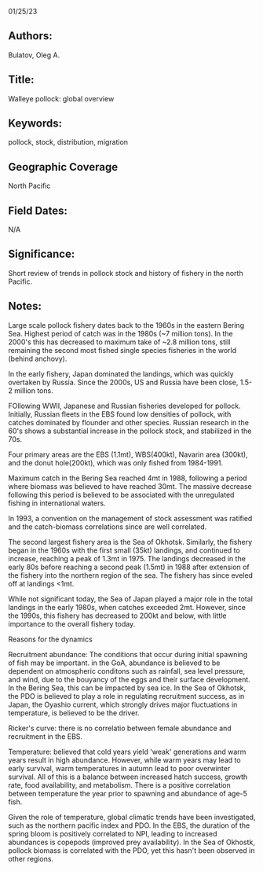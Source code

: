 01/25/23
## Authors:
Bulatov, Oleg A.
## Title:
Walleye pollock: global overview
## Keywords:
pollock, stock, distribution, migration 
## Geographic Coverage
North Pacific
## Field Dates:
N/A
## Significance:
Short review of trends in pollock stock and history of fishery in the north Pacific.

## Notes:
Large scale pollock fishery dates back to the 1960s in the eastern Bering Sea. Highest period of catch was in the 1980s (~7 million tons). In the 2000's this has decreased to maximum take of ~2.8 million tons, still remaining the second most fished single species fisheries in the world (behind anchovy).

In the early fishery, Japan dominated the landings, which was quickly overtaken by Russia. Since the 2000s, US and Russia have been close, 1.5-2 million tons.

FOllowing WWII, Japanese and Russian fisheries developed for pollock. Initially, Russian fleets in the EBS found low densities of pollock, with catches dominated by flounder and other species. Russian research in the 60's shows a substantial increase in the pollock stock, and stabilized in the 70s.

Four primary areas are the EBS (1.1mt), WBS(400kt), Navarin area (300kt), and the donut hole(200kt), which was only fished from 1984-1991.

Maximum catch in the Bering Sea reached 4mt in 1988, following a period where biomass was believed to have reached 30mt. The massive decrease following this period is believed to be associated with the unregulated fishing in international waters.

In 1993, a convention on the management of stock assessment was ratified and the catch-biomass correlations since are well correlated.

The second largest fishery area is the Sea of Okhotsk. Similarly, the fishery began in the 1960s with the first small (35kt) landings, and continued to increase, reaching a peak of 1.3mt in 1975. The landings decreased in the early 80s before reaching a second peak (1.5mt) in 1988 after extension of the fishery into the northern region of the sea. The fishery has since eveled off at landings <1mt.

While not significant today, the Sea of Japan played a major role in the total landings in the early 1980s, when catches exceeded 2mt. However, since the 1990s, this fishery has decreased to 200kt and below, with little importance to the overall fishery today.

Reasons for the dynamics

Recruitment abundance: The conditions that occur during initial spawning of fish may be important. in the GoA, abundance is believed to be dependent on atmospheric conditons such as rainfall, sea level pressure, and wind, due to the bouyancy of the eggs and their surface development. In the Bering Sea, this can be impacted by sea ice. In the Sea of Okhotsk, the PDO is believed to play a role in regulating recruitment success, as in Japan, the Oyashio current, which strongly drives major fluctuations in temperature, is believed to be the driver.

Ricker's curve: there is no correlatio between female abundance and recruitment in the EBS.

Temperature: believed that cold years yield 'weak' generations and warm years result in high abundance. However, while warm years may lead to early survival, warm temperatures in autumn lead to poor overwinter survival. All of this is a balance between increased hatch success, growth rate, food availability, and metabolism. There is a positive correlation between temperature the year prior to spawning and abundance of age-5 fish.

Given the role of temperature, global climatic trends have been investigated, such as the northern pacific index and PDO. In the EBS, the duration of the spring bloom is positively correlated to NPI, leading to increased abundances is copepods (improved prey availability). In the Sea of Okhostk, pollock biomass is correlated with the PDO, yet this hasn't been observed in other regions.